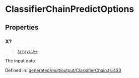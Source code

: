 # ClassifierChainPredictOptions

## Properties

### X?

> [`ArrayLike`](../types/ArrayLike.md)

The input data.

Defined in:  [generated/multioutput/ClassifierChain.ts:433](https://github.com/transitive-bullshit/scikit-learn-ts/blob/122b3c0/packages/sklearn/src/generated/multioutput/ClassifierChain.ts#L433)
